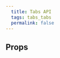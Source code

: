 ```yaml
---
  title: Tabs API
  tags: tabs_tabs
  permalink: false
---
```


## Props

<esds-data-table headers='{{ componentProps.tabs.headers | dump }}' rows='{{ componentProps.tabs.rows | dump }}'>

